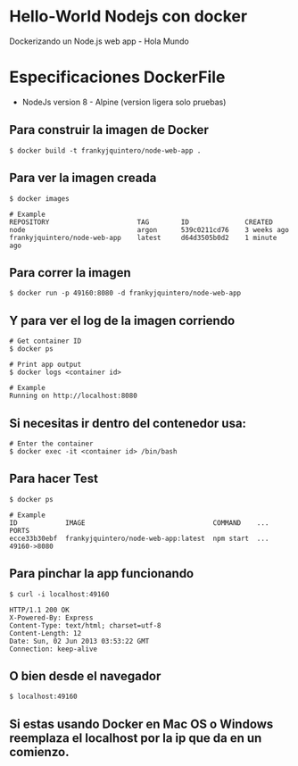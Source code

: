 # Hello-World Nodejs con docker
Dockerizando un Node.js web app - Hola Mundo

# Especificaciones DockerFile

* NodeJs version 8 - Alpine (version ligera solo pruebas)


## Para construir la imagen de Docker

    $ docker build -t frankyjquintero/node-web-app .

## Para ver la imagen creada

    $ docker images

    # Example
    REPOSITORY                      TAG        ID              CREATED
    node                            argon      539c0211cd76    3 weeks ago
    frankyjquintero/node-web-app    latest     d64d3505b0d2    1 minute ago


## Para correr la imagen

    $ docker run -p 49160:8080 -d frankyjquintero/node-web-app

## Y para ver el log de la imagen corriendo

    # Get container ID
    $ docker ps

    # Print app output
    $ docker logs <container id>

    # Example
    Running on http://localhost:8080

## Si necesitas ir dentro del contenedor usa:

    # Enter the container
    $ docker exec -it <container id> /bin/bash

## Para hacer Test

    $ docker ps

    # Example
    ID            IMAGE                                COMMAND    ...   PORTS
    ecce33b30ebf  frankyjquintero/node-web-app:latest  npm start  ...   49160->8080


## Para pinchar la app funcionando

    $ curl -i localhost:49160

    HTTP/1.1 200 OK
    X-Powered-By: Express
    Content-Type: text/html; charset=utf-8
    Content-Length: 12
    Date: Sun, 02 Jun 2013 03:53:22 GMT
    Connection: keep-alive

## O bien desde el navegador

    $ localhost:49160

## Si estas usando Docker en Mac OS o Windows reemplaza el localhost por la ip que da en un comienzo.
